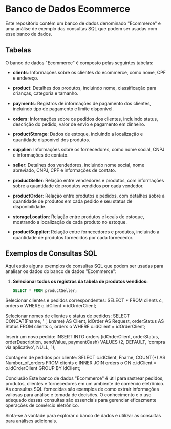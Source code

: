 # Banco de Dados Ecommerce

Este repositório contém um banco de dados denominado "Ecommerce" e uma análise de exemplo das consultas SQL que podem ser usadas com esse banco de dados.

## Tabelas

O banco de dados "Ecommerce" é composto pelas seguintes tabelas:

- **clients**: Informações sobre os clientes do ecommerce, como nome, CPF e endereço.

- **product**: Detalhes dos produtos, incluindo nome, classificação para crianças, categoria e tamanho.

- **payments**: Registros de informações de pagamento dos clientes, incluindo tipo de pagamento e limite disponível.

- **orders**: Informações sobre os pedidos dos clientes, incluindo status, descrição do pedido, valor de envio e pagamento em dinheiro.

- **productStorage**: Dados de estoque, incluindo a localização e quantidade disponível dos produtos.

- **supplier**: Informações sobre os fornecedores, como nome social, CNPJ e informações de contato.

- **seller**: Detalhes dos vendedores, incluindo nome social, nome abreviado, CNPJ, CPF e informações de contato.

- **productSeller**: Relação entre vendedores e produtos, com informações sobre a quantidade de produtos vendidos por cada vendedor.

- **productOrder**: Relação entre produtos e pedidos, com detalhes sobre a quantidade de produtos em cada pedido e seu status de disponibilidade.

- **storageLocation**: Relação entre produtos e locais de estoque, mostrando a localização de cada produto no estoque.

- **productSupplier**: Relação entre fornecedores e produtos, incluindo a quantidade de produtos fornecidos por cada fornecedor.

## Exemplos de Consultas SQL

Aqui estão alguns exemplos de consultas SQL que podem ser usadas para analisar os dados do banco de dados "Ecommerce":

1. **Selecionar todos os registros da tabela de produtos vendidos:**

   ```sql
   SELECT * FROM productSeller;
   
Selecionar clientes e pedidos correspondentes:
SELECT * FROM clients c, orders o WHERE c.idClient = idOrderClient;

Selecionar nomes de clientes e status de pedidos:
SELECT CONCAT(Fname, ' ', Lname) AS Client, idOrder AS Request, orderStatus AS Status
FROM clients c, orders o WHERE c.idClient = idOrderClient;

Inserir um novo pedido:
INSERT INTO orders (idOrderClient, orderStatus, orderDescription, sendValue, paymentCash)
VALUES (2, DEFAULT, 'compra via aplicativo', NULL, 1);

Contagem de pedidos por cliente:
SELECT c.idClient, Fname, COUNT(*) AS Number_of_orders
FROM clients c
INNER JOIN orders o ON c.idClient = o.idOrderClient
GROUP BY idClient;

Conclusão
Este banco de dados "Ecommerce" é útil para rastrear pedidos, produtos, clientes e fornecedores em um ambiente de comércio eletrônico. As consultas SQL fornecidas são exemplos de como extrair informações valiosas para análise e tomada de decisões. O conhecimento e o uso adequado dessas consultas são essenciais para gerenciar eficazmente operações de comércio eletrônico.

Sinta-se à vontade para explorar o banco de dados e utilizar as consultas para análises adicionais.
